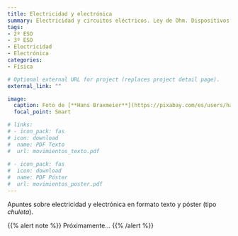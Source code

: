 ```yaml
---
title: Electricidad y electrónica
summary: Electricidad y circuitos eléctricos. Ley de Ohm. Dispositivos electrónicos. `PRÓXIMAMENTE`
tags:
- 2º ESO
- 3º ESO
- Electricidad
- Electrónica
categories:
- Física

# Optional external URL for project (replaces project detail page).
external_link: ""

image:
  caption: Foto de [**Hans Braxmeier**](https://pixabay.com/es/users/hans-2/) en [Pixabay](https://pixabay.com/es/)
  focal_point: Smart

# links:
# - icon_pack: fas
# icon: download
#  name: PDF Texto
#  url: movimientos_texto.pdf
  
# - icon_pack: fas
#  icon: download
#  name: PDF Póster
#  url: movimientos_poster.pdf  
---
```


Apuntes sobre electricidad y electrónica en formato texto y póster (tipo _chuleta_).

{{% alert note %}}
Próximamente...
{{% /alert %}}